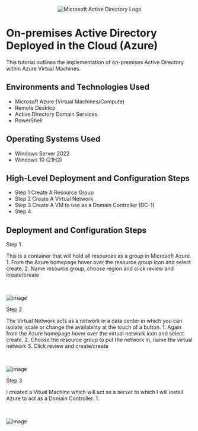 <p align="center">
<img src="https://i.imgur.com/pU5A58S.png" alt="Microsoft Active Directory Logo"/>
</p>

<h1>On-premises Active Directory Deployed in the Cloud (Azure)</h1>
This tutorial outlines the implementation of on-premises Active Directory within Azure Virtual Machines.<br />



<h2>Environments and Technologies Used</h2>

- Microsoft Azure (Virtual Machines/Compute)
- Remote Desktop
- Active Directory Domain Services
- PowerShell

<h2>Operating Systems Used </h2>

- Windows Server 2022
- Windows 10 (21H2)

<h2>High-Level Deployment and Configuration Steps</h2>

- Step 1 Create A Resource Group
- Step 2 Create A Virtual Network
- Step 3 Create A VM to use as a Domain Controller (DC-1)
- Step 4 

<h2>Deployment and Configuration Steps</h2>

Step 1

<p>
This is a container that will hold all resources as a group in Microsoft Azure.
  1. From the Azure homepage hover over the resource group icon and select create.
  2. Name resource group, choose region and click review and create/create
</p>
<br />

![image](https://github.com/user-attachments/assets/2dececf0-7254-45ba-808e-e877e82cb98b)

Step 2

<p>
The Virtual Network acts as a network in a data center in which you can isolate, scale or change the availability at the touch of a button.
  1. Again from the Azure homepage hover over the virtual network icon and select create.
  2. Choose the resource group to put the network in, name the virtual network
  3. Click review and create/create
</p>
<br />

![image](https://github.com/user-attachments/assets/549dcf8a-1a43-4315-8630-1e53719bb542)

Step 3

<p>
I created a Vitual Machine which will act as a server to which I will install Azure to act as a Domain Controller.
  1. 
</p>
<br />

![image](https://github.com/user-attachments/assets/5ad050a7-16c7-4c9e-a80b-2eafa15054d3)


